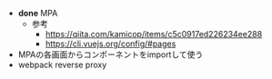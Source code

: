 - __done__ MPA
  - 参考
    - https://qiita.com/kamicop/items/c5c0917ed226234ee288
    - https://cli.vuejs.org/config/#pages
- MPAの各画面からコンポーネントをimportして使う
- webpack reverse proxy

